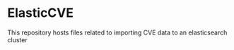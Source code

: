 # ElasticCVE

This repository hosts files related to importing CVE data to an elasticsearch cluster
